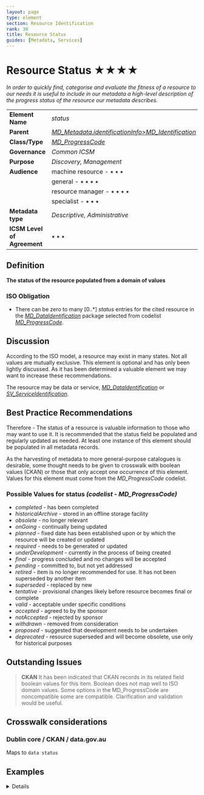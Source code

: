 ```yaml
---
layout: page
type: element
section: Resource Identification
rank: 30
title: Resource Status
guides: [Metadata, Services]
---
```

# Resource Status ★★★★
*In order to quickly find, categorise and evaluate the fitness of a resource to our needs it is useful to include in our metadata a high-level description of the progress status of the resource our metadata describes.*

| | |
| --- | --- |
| **Element Name** | *status* |
| **Parent** | *[MD_Metadata.identificationInfo>MD_Identification](./class-MD_Identification)* |
| **Class/Type** | *[MD_ProgressCode](http://wiki.esipfed.org/index.php/ISO_19115_and_19115-2_CodeList_Dictionaries#MD_ProgressCode)* |
| **Governance** | *Common ICSM* |
| **Purpose** | *Discovery, Management* |
| **Audience** | machine resource - ⭑ ⭑ ⭑ |
| | general - ⭑ ⭑ ⭑ ⭑ |
| | resource manager - ⭑ ⭑ ⭑ ⭑ |
| | specialist - ⭑ ⭑ ⭑ |
| **Metadata type** | *Descriptive, Administrative* |
| **ICSM Level of Agreement** | ⭑ ⭑ ⭑ |

## Definition
**The status of the resource populated from a domain of values** 

### ISO Obligation

- There can be zero to many [0..\*] *status* entries for the cited resource in the *[MD_DataIdentification](./class-MD_DataIdentification)* package selected from codelist *[MD_ProgressCode](http://wiki.esipfed.org/index.php/ISO_19115_and_19115-2_CodeList_Dictionaries#MD_ProgressCode)*.

## Discussion

According to the ISO model, a resource may exist in many states. Not all values are mutually exclusive. This element is optional and has only been lightly discussed. As it has been determined a valuable element we may want to increase these recommendations. 

The resource may be data or service, *[MD_DataIdentification](./class-MD_DataIdentification)* or *[SV_ServiceIdentification](./ServiceIdentification)*.

## Best Practice Recommendations

Therefore - The status of a resource is valuable information to those who may want to use it. It is recommended that the status field be populated and regularly updated as needed. At least one instance of this element should be populated in all metadata records.

As the harvesting of metadata to more general-purpose catalogues is desirable, some thought needs to be given to crosswalk with boolean values (CKAN) or those that only accept one occurrence of this element.
Values for this element must come from the *MD_ProgressCode* codelist.
### Possible Values for **status** *(codelist - MD_ProgressCode)*

- *completed -* has been completed
- *historicalArchive -* stored in an offline storage facility
- *obsolete -* no longer relevant
- *onGoing -* continually being updated
- *planned -* fixed date has been established upon or by which the resource will be created or updated
- *required -* needs to be generated or updated
- *underDevelopment -* currently in the process of being created
- *final -* progress concluded and no changes will be accepted
- *pending -* committed to, but not yet addressed
- *retired -* item is no longer recommended for use. It has not been superseded by another item
- *superseded -* replaced by new
- *tentative -* provisional changes likely before resource becomes final or complete
- *valid -* acceptable under specific conditions
- *accepted -* agreed to by the sponsor
- *notAccepted -* rejected by sponsor
- *withdrawn -* removed from consideration
- *proposed -* suggested that development needs to be undertaken
- *deprecated -* resource superseded and will become obsolete, use only for historical purposes

## Outstanding Issues

> **CKAN**
It has been indicated that CKAN records in its related field boolean values for this item. Boolean does not map well to ISO domain values. Some options in the MD_ProgressCode are noncompatible some are compatible. Clarification and validation would be useful.

## Crosswalk considerations

### Dublin core / CKAN / data.gov.au

Maps to `data status`

## Examples

<details>

### XML -
```
<mdb:MD_Metadata>
....
  <mdb:identificationInfo>
   <mri:MD_DataIdentification>
   ....
     <mri:status>
      <mri:status>
      <mcc:MD_ProgressCode 
      codeList="https://schemas.isotc211.org/19115/resources/Codelist/cat
      /codelists.xml#MD_ProgressCode" 
      codeListValue="underDevelopment"/>
     </mri:status>
     <mri:status>
      <mcc:MD_ProgressCode 
      codeList="https://schemas.isotc211.org/19115/resources/Codelist/cat
      /codelists.xml#MD_ProgressCode" 
      codeListValue="tentative"/>
     </mri:status>
     ....
   </mri:MD_DataIdentification>
  </mdb:identificationInfo>
....
</mdb:MD_Metadata>
```
\pagebreak

### UML diagrams
Recommended elements highlighted in yellow

![status](../images/StatusUML.png)

</details>

 

